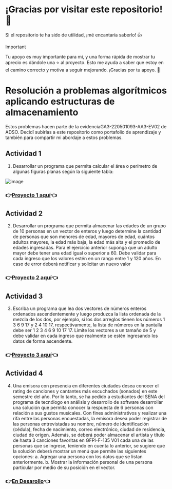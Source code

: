 
# ¡Gracias por visitar este repositorio! 🌟
Si el repositorio te ha sido de utilidad, ¡mé encantaría saberlo! 👍

> [!IMPORTANT]  
> Tu apoyo es muy importante para mi, y una forma rápida de mostrar tu aprecio es dándole una ⭐️ al proyecto. Esto me ayuda a saber que estoy en el camino correcto y motiva a seguir mejorando.
> ¡Gracias por tu apoyo. 🙌

# Resolución a problemas algorítmicos aplicando estructuras de almacenamiento 
Estos problemas hacen parte de la evidenciaGA3-220501093-AA3-EV02 de ADSO. Decidí subirlas a este repositorio como portafolio de aprendizaje y también para compartir mi abordaje a estos problemas.
## Actividad 1

1. Desarrollar un programa que permita calcular el área o perímetro de algunas figuras planas según la siguiente tabla:

![image](https://github.com/user-attachments/assets/cf4d0f58-7bbc-4065-904e-c685d1895c45)


###  👉[Proyecto 1 aquí](https://jeffersond-art.github.io/GA3-220501093-AA3-EV02/1-Area-Perimetro/ )👈



## Actividad 2
2. Desarrollar un programa que permita almacenar las edades de un grupo de 10 personas en un vector de
enteros y luego determine la cantidad de personas que son menores de edad, mayores de edad, cuántos
adultos mayores, la edad más baja, la edad más alta y el promedio de edades ingresadas. Para el ejercicio
anterior suponga que un adulto mayor debe tener una edad igual o superior a 60. Debe validar para cada
ingreso que los valores estén en un rango entre 1 y 120 años. En caso de error deberá notificar y solicitar
un nuevo valor
### 👉[Proyecto 2 aquí](https://jeffersond-art.github.io/GA3-220501093-AA3-EV02/2-mayor-menor-edad/)👈

## Actividad 3
3. Escriba un programa que lea dos vectores de números enteros ordenados ascendentemente y luego
produzca la lista ordenada de la mezcla de los dos, por ejemplo, si los dos arreglos tienen los números 1
3 6 9 17 y 2 4 10 17, respectivamente, la lista de números en la pantalla debe ser 1 2 3 4 6 9 10 17 17.
Limite los vectores a un tamaño de 5 y debe validar en cada ingreso que realmente se estén ingresando
los datos de forma ascendente.
### 👉[Proyecto 3 aquí](https://jeffersond-art.github.io/GA3-220501093-AA3-EV02/3-ordenar-vectores)👈

## Actividad 4
4. Una emisora con presencia en diferentes ciudades desea conocer el rating de canciones y cantantes más
escuchados (sonados) en este semestre del año. Por lo tanto, se ha pedido a estudiantes del SENA del
programa de tecnólogo en análisis y desarrollo de software desarrollar una solución que permita conocer
la respuesta de 6 personas con relación a sus gustos musicales. Con fines administrativos y realizar una
rifa entre las personas encuestadas, la emisora desea poder registrar de las personas entrevistadas su
nombre, número de identificación (cédula), fecha de nacimiento, correo electrónico, ciudad de residencia,
ciudad de origen. Además, se deberá poder almacenar el artista y título de hasta 3 canciones favoritas en
GFPI-F-135 V01
cada una de las personas que se ingrese, teniendo en cuenta lo anterior, se sugiere que la solución deberá
mostrar un menú que permite las siguientes opciones:
a. Agregar una persona con los datos que se listan anteriormente.
b. Mostrar la información personal de una persona particular por medio de su posición en el vector.
### 👉[En Desarollo]()👈




